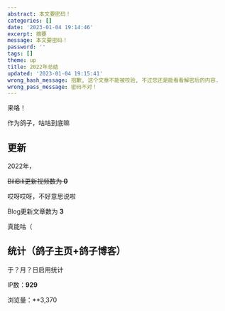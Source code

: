 ```yaml
---
abstract: 本文要密码！
categories: []
date: '2023-01-04 19:14:46'
excerpt: 摘要
message: 本文要密码！
password: ''
tags: []
theme: up
title: 2022年总结
updated: '2023-01-04 19:15:41'
wrong_hash_message: 抱歉, 这个文章不能被校验, 不过您还是能看看解密后的内容.
wrong_pass_message: 密码不对！
---
```


来咯！

作为鸽子，咕咕到底嘛

## 更新

2022年，

~~BiliBili更新视频数为 **0**~~

哎呀哎呀，不好意思说啦

Blog更新文章数为 **3**

真能咕（

## 统计（鸽子主页+鸽子博客）

于？月？日启用统计

IP数：**929**

浏览量：**3,370
